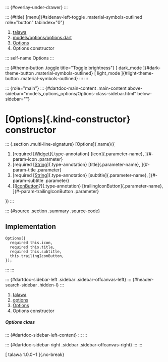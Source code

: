 ::: {#overlay-under-drawer}
:::

::: {#title}
[menu]{#sidenav-left-toggle .material-symbols-outlined role="button"
tabindex="0"}

1.  [talawa](../../index.html)
2.  [models/options/options.dart](../../models_options_options/)
3.  [Options](../../models_options_options/Options-class.html)
4.  Options constructor

::: self-name
Options
:::

::: {#theme-button .toggle title="Toggle brightness"}
[ dark_mode ]{#dark-theme-button .material-symbols-outlined} [
light_mode ]{#light-theme-button .material-symbols-outlined}
:::
:::

::: {role="main"}
::: {#dartdoc-main-content .main-content above-sidebar="models_options_options/Options-class-sidebar.html" below-sidebar=""}
<div>

# [Options]{.kind-constructor} constructor

</div>

::: {.section .multi-line-signature}
[Options]{.name}({

1.  [required
    [[Widget](https://api.flutter.dev/flutter/widgets/Widget-class.html)]{.type-annotation}
    [icon]{.parameter-name}, ]{#-param-icon .parameter}
2.  [required
    [[String](https://api.flutter.dev/flutter/dart-core/String-class.html)]{.type-annotation}
    [title]{.parameter-name}, ]{#-param-title .parameter}
3.  [required
    [[String](https://api.flutter.dev/flutter/dart-core/String-class.html)]{.type-annotation}
    [subtitle]{.parameter-name}, ]{#-param-subtitle .parameter}
4.  [[[IconButton](https://api.flutter.dev/flutter/material/IconButton-class.html)?]{.type-annotation}
    [trailingIconButton]{.parameter-name}, ]{#-param-trailingIconButton
    .parameter}

})
:::

::: {#source .section .summary .source-code}
## Implementation

``` language-dart
Options({
  required this.icon,
  required this.title,
  required this.subtitle,
  this.trailingIconButton,
});
```
:::
:::

::: {#dartdoc-sidebar-left .sidebar .sidebar-offcanvas-left}
::: {#header-search-sidebar .hidden-l}
:::

1.  [talawa](../../index.html)
2.  [options](../../models_options_options/)
3.  [Options](../../models_options_options/Options-class.html)
4.  Options constructor

##### Options class

::: {#dartdoc-sidebar-left-content}
:::
:::

::: {#dartdoc-sidebar-right .sidebar .sidebar-offcanvas-right}
:::
:::

[ talawa 1.0.0+1 ]{.no-break}
